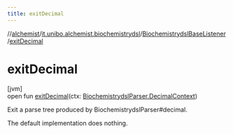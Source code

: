 ```yaml
---
title: exitDecimal
---
```

//[alchemist](../../../index.html)/[it.unibo.alchemist.biochemistrydsl](../index.html)/[BiochemistrydslBaseListener](index.html)/[exitDecimal](exit-decimal.html)



# exitDecimal



[jvm]\
open fun [exitDecimal](exit-decimal.html)(ctx: [BiochemistrydslParser.DecimalContext](../-biochemistrydsl-parser/-decimal-context/index.html))



Exit a parse tree produced by BiochemistrydslParser#decimal. 



The default implementation does nothing.




